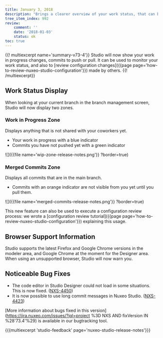 ```yaml
---
title: January 3, 2018
description: "Brings a clearer overview of your work status, that can be used for configuration review as well."
tree_item_index: 992
review:
    comment: ''
    date: '2018-01-03'
    status: ok
toc: true
---
```


{{! multiexcerpt name='summary-v73-4'}}
Studio will now show your work in progress changes, commits to push or pull. It can be used to monitor your work status, and also to [review configuration changes]({{page page='how-to-review-nuxeo-studio-configuration'}}) made by others.
{{! /multiexcerpt}}

## Work Status Display
When looking at your current branch in the branch management screen, Studio will now display two zones.

### Work in Progress Zone
Displays anything that is not shared with your coworkers yet.
- Your work in progress with a blue indicator
- Commits you have not pushed yet with a green indicator

![]({{file name='wip-zone-release-notes.png'}} ?border=true)

### Merged Commits Zone
Displays all commits that are in the main branch.
- Commits with an orange indicator are not visible from you yet until you pull them.

![]({{file name='merged-commits-release-notes.png'}} ?border=true)

This new feature can also be used to execute a configuration review process: we wrote a [configuration review tutorial]({{page page='how-to-review-nuxeo-studio-configuration'}}) explaining this usage.

## Browser Support Information
Studio supports the latest Firefox and Google Chrome versions in the modeler area, and Google Chrome at the moment for the Designer area. When using an unsupported browser, Studio will now warn you.

## Noticeable Bug Fixes

- The code editor in Studio Designer could not load in some situations. This is now fixed. ([NXS-4450](https://jira.nuxeo.com/browse/NXS-4450))
- It is now possible to use long commit messages in Nuxeo Studio. ([NXS-4423](https://jira.nuxeo.com/browse/NXS-4423))

[More information about bugs fixed in this version](https://jira.nuxeo.com/issues/?jql=project %3D NXS AND fixVersion IN %28'73.4'%29) is available in our bugtracking tool.

{{{multiexcerpt 'studio-feedback' page='nuxeo-studio-release-notes'}}}
